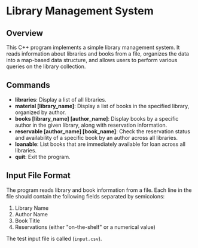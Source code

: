 # Library Management System

## Overview
This C++ program implements a simple library management system. It reads information about libraries and books from a file, organizes the data into a map-based data structure, and allows users to perform various queries on the library collection.

## Commands
- **libraries**: Display a list of all libraries.
- **material [library_name]**: Display a list of books in the specified library, organized by author.
- **books [library_name] [author_name]**: Display books by a specific author in the given library, along with reservation information.
- **reservable [author_name] [book_name]**: Check the reservation status and availability of a specific book by an author across all libraries.
- **loanable**: List books that are immediately available for loan across all libraries.
- **quit**: Exit the program.

## Input File Format
The program reads library and book information from a file. Each line in the file should contain the following fields separated by semicolons:
1. Library Name
2. Author Name
3. Book Title
4. Reservations (either "on-the-shelf" or a numerical value)


The test input file is called (`input.csv`).

